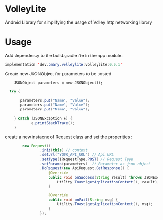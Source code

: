 # VolleyLite
Android Library for simplifying the usage of Volley http networking library

# Usage

 Add dependency to the build.gradle file in the app module:

```java
implementation 'dev.omary.volleylite:volleylite:0.0.1'
```

Create new JSONObject for parameters to be posted 

        JSONObject parameters = new JSONObject();
```java
  try {
  
       parameters.put("Name", "Value");
       parameters.put("Name", "Value");
       parameters.put("Name", "Value");
       
    } catch (JSONException e) {
            e.printStackTrace();
    }
```

create a new instacne of Request class and set the properities :

```java
        new Request()
                .init(this) // context
                .setUrl("YOUR_API_URL") // Api URL
                .setType(IRequestType.POST) // Request Type
                .setParams(parameters)  // Parameter as json object
                .DoRequest(new ApiRequest.GetResponse() {
                    @Override
                    public void onSuccess(String result) throws JSONException {
                        Utility.Toast(getApplicationContext(), result);
                    }

                    @Override
                    public void onFail(String msg) {
                        Utility.Toast(getApplicationContext(), msg);
                    }
                });
                
 ```
